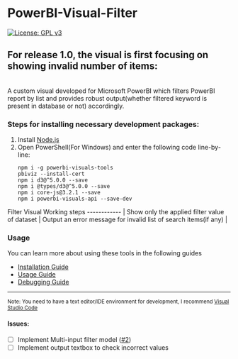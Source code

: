 # PowerBI-Visual-Filter <br>
[![License: GPL v3](https://img.shields.io/badge/License-MIT-green.svg)](https://www.gnu.org/licenses/gpl-3.0)
## For release 1.0, the visual is first focusing on showing invalid number of items:
<br>
A custom visual developed for Microsoft PowerBI which filters PowerBI report by list and provides robust output(whether filtered keyword is present in database or not) accordingly.<br>

### Steps for installing necessary development packages:
1. Install [Node.js](https://nodejs.org/en/download/)
2. Open PowerShell(For Windows) and enter the following code line-by-line:
   ```console
   npm i -g powerbi-visuals-tools
   pbiviz --install-cert
   npm i d3@^5.0.0 --save
   npm i @types/d3@^5.0.0 --save
   npm i core-js@3.2.1 --save
   npm i powerbi-visuals-api --save-dev
   ```
Filter Visual Working steps 
------------ |
Show only the applied filter value of dataset | 
Output an error message for invalid list of search items(if any) | 

### Usage

You can learn more about using these tools in the following guides

* [Installation Guide](https://docs.microsoft.com/en-us/power-bi/developer/visuals/custom-visual-develop-tutorial#setting-up-the-developer-environment)
* [Usage Guide](https://docs.microsoft.com/en-us/power-bi/developer/visuals/custom-visual-develop-tutorial#creating-a-custom-visual)
* [Debugging Guide](https://microsoft.github.io/PowerBI-visuals/docs/how-to-guide/how-to-debug)
----
   <sup>Note: You need to have a text editor/IDE environment for development, I recommend [Visual Studio Code](https://code.visualstudio.com/)

#### Issues:
- [ ] Implement Multi-input filter model ([#2][i1])
- [ ] Implement output textbox to check incorrect values

[i1]: https://github.com/Jarvis-BITS/PowerBI-Visual-filter/issues/2
